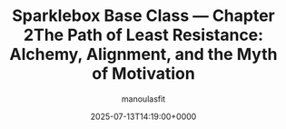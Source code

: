 ---
title: "Sparklebox Base Class — Chapter 2The Path of Least Resistance: Alchemy, Alignment, and the Myth of Motivation"
date: 2025-07-13T14:19:00+0000
author: "manoulasfit"
slug: "base-class-chapter2"
categories:
  - "Dreamweaver’s Tales"
  - "Sparklebox Base Class"
  - "TheDreamToolkit"
tags:
  - "Sparklebox Base Class"
  - "TheDreamToolkit"
draft: false
---
